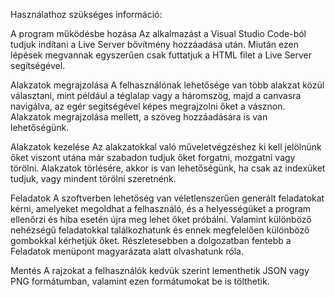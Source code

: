 Használathoz szükséges információ:

A program működésbe hozása Az alkalmazást a Visual Studio Code-ból tudjuk indítani a Live Server bővítmény hozzáadása után. Miután ezen lépések megvannak egyszerűen csak futtatjuk a HTML filet a Live Server segítségével.

Alakzatok megrajzolása A felhasználónak lehetősége van több alakzat közül választani, mint például a téglalap vagy a háromszög, majd a canvasra navigálva, az egér segítségével képes megrajzolni őket a vásznon. Alakzatok megrajzolása mellett, a szöveg hozzáadására is van lehetőségünk.

Alakzatok kezelése Az alakzatokkal való műveletvégzéshez ki kell jelölnünk őket viszont utána már szabadon tudjuk őket forgatni, mozgatni vagy törölni. Alakzatok törlésére, akkor is van lehetőségünk, ha csak az indexüket tudjuk, vagy mindent törölni szeretnénk.

Feladatok A szoftverben lehetőség van véletlenszerűen generált feladatokat kérni, amelyeket megoldhat a felhasználó, és a helyességüket a program ellenőrzi és hiba esetén újra meg lehet őket próbálni. Valamint különböző nehézségű feladatokkal találkozhatunk és ennek megfelelően különböző gombokkal kérhetjük őket. Részletesebben a dolgozatban fentebb a Feladatok menüpont magyarázata alatt olvashatunk róla.

Mentés A rajzokat a felhasználók kedvük szerint lementhetik JSON vagy PNG formátumban, valamint ezen formátumokat be is tölthetik.
